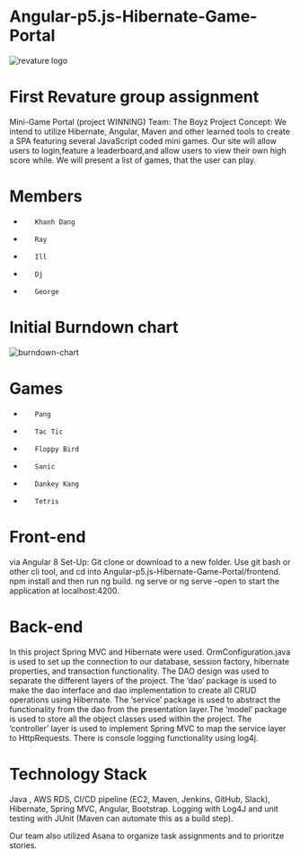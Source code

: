 # Angular-p5.js-Hibernate-Game-Portal

![revature logo](https://revature.com/wp-content/uploads/2017/12/revature-logo-600x219.png)


First Revature group assignment
===============================

Mini-Game Portal (project WINNING)
Team: The Boyz
Project Concept: We intend to utilize Hibernate, Angular, Maven and other learned tools to create a SPA featuring several JavaScript coded mini games. Our site will allow users to login,feature a leaderboard,and allow users to view their own high score while.  We will present a list of games, that the user can play. 

Members
=======
-        Khanh Dang
-        Ray
-        Ill
-        Dj
-        George

Initial Burndown chart
======================

![burndown-chart](https://i.ibb.co/7VvrSw9/Untitled.png)

Games
=====
-        Pang
-        Tac Tic
-        Floppy Bird
-        Sanic
-        Dankey Kang
-        Tetris

Front-end 
=========

via Angular 8 Set-Up:
Git clone or download to a new folder.
Use git bash or other cli tool, and cd into Angular-p5.js-Hibernate-Game-Portal/frontend.
npm install and then run ng build.
ng serve or ng serve –open to start the application at localhost:4200.


Back-end
=======
In this project Spring MVC and Hibernate were used. OrmConfiguration.java is used to set up the connection to our database, session factory, hibernate properties, and transaction functionality. The DAO design was used to separate the different layers of the project. The ‘dao’ package is used to make the dao interface and dao implementation to create all CRUD operations using Hibernate. The ‘service’ package is used to abstract the functionality from the dao from the presentation layer.The ‘model’ package is used to store all the object classes used within the project. The ‘controller’ layer is used to implement Spring MVC to map the service layer to HttpRequests. There is console logging functionality using log4j.


Technology Stack
================
Java , AWS
RDS, CI/CD pipeline (EC2, Maven, Jenkins, GitHub, Slack), Hibernate, Spring
MVC, Angular, Bootstrap.
Logging
with Log4J and unit testing with JUnit (Maven can automate this as a build
step).

Our team also utilized Asana to organize task assignments and to prioritze stories. 
 
 
